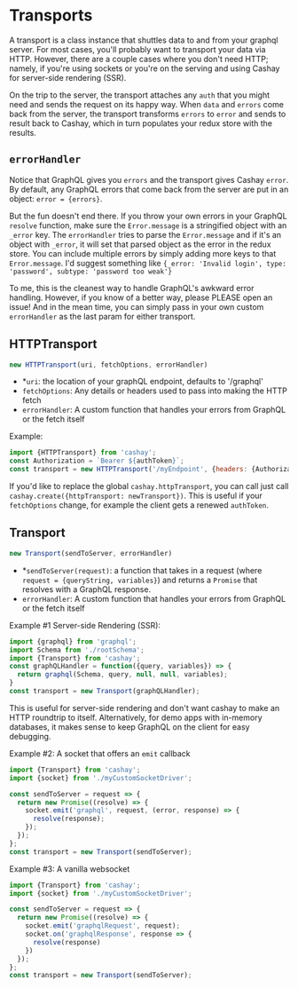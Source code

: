 # Transports

A transport is a class instance that shuttles data to and from your graphql server.
For most cases, you'll probably want to transport your data via HTTP.
However, there are a couple cases where you don't need HTTP;
namely, if you're using sockets or you're on the serving and using Cashay for server-side rendering (SSR).

On the trip to the server, the transport attaches any `auth` that you might need and sends the request on its happy way.
When `data` and `errors` come back from the server, the transport transforms `errors` to `error`
and sends to result back to Cashay, which in turn populates your redux store with the results.

## `errorHandler`

Notice that GraphQL gives you `errors` and the transport gives Cashay `error`.
By default, any GraphQL errors that come back from the server are put in an object: `error = {errors}`.

But the fun doesn't end there. If you throw your own errors in your GraphQL `resolve` function,
make sure the `Error.message` is a stringified object with an `_error` key.
The `errorHandler` tries to parse the `Error.message` and if it's an object with `_error`,
it will set that parsed object as the error in the redux store. You can include multiple errors by simply adding
more keys to that `Error.message`.
I'd suggest something like `{_error: 'Invalid login', type: 'password', subtype: 'password too weak'}`

To me, this is the cleanest way to handle GraphQL's awkward error handling.
However, if you know of a better way, please PLEASE open an issue!
And in the mean time, you can simply pass in your own custom `errorHandler` as the last param for either transport.

## HTTPTransport

```js
new HTTPTransport(uri, fetchOptions, errorHandler)
```

- *`uri`: the location of your graphQL endpoint, defaults to '/graphql'
- `fetchOptions`: Any details or headers used to pass into making the HTTP fetch
- `errorHandler`: A custom function that handles your errors from GraphQL or the fetch itself

Example:
```js
import {HTTPTransport} from 'cashay';
const Authorization = `Bearer ${authToken}`;
const transport = new HTTPTransport('/myEndpoint', {headers: {Authorization}});
```

If you'd like to replace the global `cashay.httpTransport`, you can call just call `cashay.create({httpTransport: newTransport})`.
This is useful if your `fetchOptions` change, for example the client gets a renewed `authToken`.

## Transport

```js
new Transport(sendToServer, errorHandler)
```

- *`sendToServer(request)`: a function that takes in a request (where `request = {queryString, variables}`)
and returns a `Promise` that resolves with a GraphQL response.
- `errorHandler`: A custom function that handles your errors from GraphQL or the fetch itself

Example #1 Server-side Rendering (SSR):
```js
import {graphql} from 'graphql';
import Schema from './rootSchema';
import {Transport} from 'cashay';
const graphQLHandler = function({query, variables}) => {
  return graphql(Schema, query, null, null, variables);
}
const transport = new Transport(graphQLHandler);
```
This is useful for server-side rendering and don't want cashay to make an HTTP roundtrip to itself.
Alternatively, for demo apps with in-memory databases, it makes sense to keep GraphQL on the client for easy debugging.

Example #2: A socket that offers an `emit` callback

```js
import {Transport} from 'cashay';
import {socket} from './myCustomSocketDriver';

const sendToServer = request => {
  return new Promise((resolve) => {
    socket.emit('graphql', request, (error, response) => {
      resolve(response);
    });
  });
};
const transport = new Transport(sendToServer);
```

Example #3: A vanilla websocket

```js
import {Transport} from 'cashay';
import {socket} from './myCustomSocketDriver';

const sendToServer = request => {
  return new Promise((resolve) => {
    socket.emit('graphqlRequest', request);
    socket.on('graphqlResponse', response => {
      resolve(response)
    })
  });
};
const transport = new Transport(sendToServer);
```
